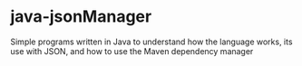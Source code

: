 # java-jsonManager
Simple programs written in Java to understand how the language works, its use with JSON, and how to use the Maven dependency manager
